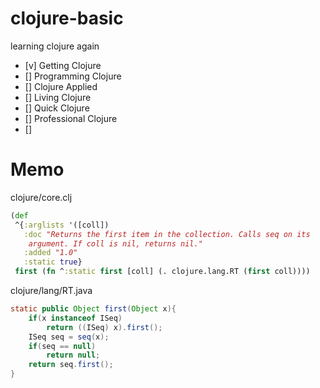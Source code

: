 # clojure-basic
learning clojure again


- [v] Getting Clojure
- [] Programming Clojure
- [] Clojure Applied
- [] Living Clojure
- [] Quick Clojure
- [] Professional Clojure
- []



# Memo

clojure/core.clj
```clojure
(def
 ^{:arglists '([coll])
   :doc "Returns the first item in the collection. Calls seq on its
    argument. If coll is nil, returns nil."
   :added "1.0"
   :static true}
 first (fn ^:static first [coll] (. clojure.lang.RT (first coll))))
```

clojure/lang/RT.java
```java
static public Object first(Object x){
	if(x instanceof ISeq)
		return ((ISeq) x).first();
	ISeq seq = seq(x);
	if(seq == null)
		return null;
	return seq.first();
}
```